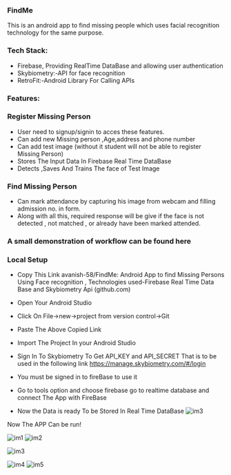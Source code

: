 ### FindMe
This is an android app to find missing people which uses facial recognition technology for the same purpose.
### Tech Stack:
- Firebase, Providing RealTime DataBase and allowing user authentication
- Skybiometry:-API for face recognition
- RetroFit:-Android Library For Calling APIs
 
### Features:
### Register Missing Person
- User need to signup/signin to acces these features.
- Can add new Missing person ,Age,address and phone number
- Can add test image (without it student will not be able to register Missing Person)
- Stores The Input Data In Firebase Real Time DataBase 
- Detects ,Saves And Trains The face of Test Image
### Find Missing Person
- Can mark attendance by capturing his image from webcam and filling admission no. in form.
- Along with all this, required response will be give if the face is not detected , not matched , or already have been marked attended.
### A small demonstration of workflow can be found here
### Local Setup
- Copy This Link
avanish-58/FindMe: Android App to find Missing Persons Using Face recognition , Technologies used-Firebase Real Time Data Base and Skybiometry Api (github.com)
 
- Open Your Android Studio
- Click On File->new->project from version control->Git
- Paste The Above Copied Link
- Import The Project In your Android Studio
- Sign In To Skybiometry To Get API_KEY and API_SECRET That is to be used in the following link https://manage.skybiometry.com/#/login
- You must be signed in to fireBase to use it
- Go to tools option and choose firebase go to realtime database and connect The App with FireBase
- Now the Data is ready To be Stored In Real Time DataBase ![im3](https://user-images.githubusercontent.com/79020488/170853385-d94046a2-b21b-4e30-b29c-d861c545b3fd.jpg)

Now The APP Can be run!

![im1](https://user-images.githubusercontent.com/79020488/170853433-b464dd11-7d26-4123-9b18-3665add03afb.jpg)
![im2](https://user-images.githubusercontent.com/79020488/170853438-ab9fa989-3e79-45e6-b23d-6900de3b4578.jpg)

![im3](https://user-images.githubusercontent.com/79020488/170853451-0dae4445-df0b-432f-9e55-6358a0442e00.jpg)

![im4](https://user-images.githubusercontent.com/79020488/170853454-a98b8960-6577-4d8f-8ea0-b892749c9c0b.jpg)
![im5](https://user-images.githubusercontent.com/79020488/170853460-620f532e-09c2-4722-819b-397b2cc5a553.jpg)




